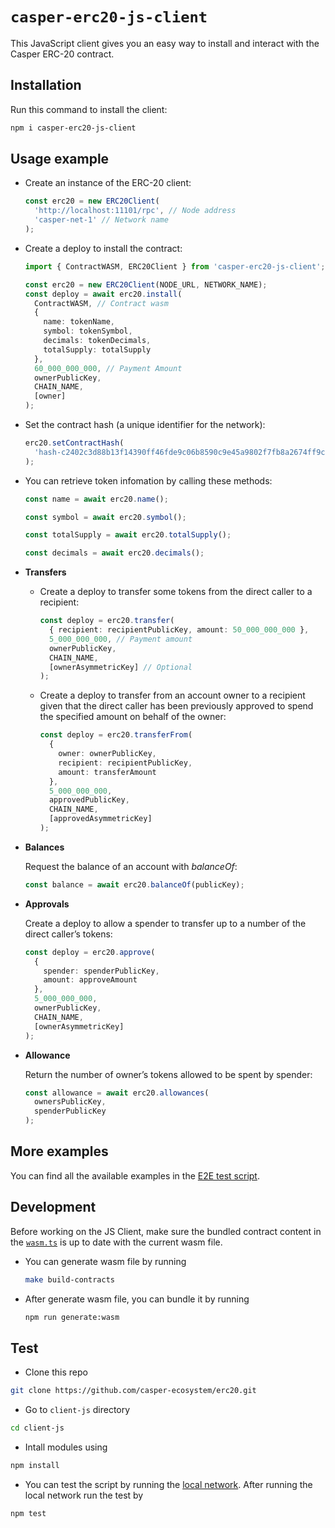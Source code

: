 # `casper-erc20-js-client`

This JavaScript client gives you an easy way to install and interact with the Casper ERC-20 contract.

## Installation

Run this command to install the client:

```bash
npm i casper-erc20-js-client
```

## Usage example

- Create an instance of the ERC-20 client:

  ```ts
  const erc20 = new ERC20Client(
    'http://localhost:11101/rpc', // Node address
    'casper-net-1' // Network name
  );
  ```

- Create a deploy to install the contract:

  ```ts
  import { ContractWASM, ERC20Client } from 'casper-erc20-js-client';

  const erc20 = new ERC20Client(NODE_URL, NETWORK_NAME);
  const deploy = await erc20.install(
    ContractWASM, // Contract wasm
    {
      name: tokenName,
      symbol: tokenSymbol,
      decimals: tokenDecimals,
      totalSupply: totalSupply
    },
    60_000_000_000, // Payment Amount
    ownerPublicKey,
    CHAIN_NAME,
    [owner]
  );
  ```

- Set the contract hash (a unique identifier for the network):

  ```ts
  erc20.setContractHash(
    'hash-c2402c3d88b13f14390ff46fde9c06b8590c9e45a9802f7fb8a2674ff9c1e5b1'
  );
  ```

- You can retrieve token infomation by calling these methods:

  ```ts
  const name = await erc20.name();

  const symbol = await erc20.symbol();

  const totalSupply = await erc20.totalSupply();

  const decimals = await erc20.decimals();
  ```

- **Transfers**

  - Create a deploy to transfer some tokens from the direct caller to a recipient:

    ```ts
    const deploy = erc20.transfer(
      { recipient: recipientPublicKey, amount: 50_000_000_000 },
      5_000_000_000, // Payment amount
      ownerPublicKey,
      CHAIN_NAME,
      [ownerAsymmetricKey] // Optional
    );
    ```

  - Create a deploy to transfer from an account owner to a recipient given that the direct caller has been previously approved to spend the specified amount on behalf of the owner:

    ```ts
    const deploy = erc20.transferFrom(
      {
        owner: ownerPublicKey,
        recipient: recipientPublicKey,
        amount: transferAmount
      },
      5_000_000_000,
      approvedPublicKey,
      CHAIN_NAME,
      [approvedAsymmetricKey]
    );
    ```

- **Balances**

  Request the balance of an account with _balanceOf_:

  ```ts
  const balance = await erc20.balanceOf(publicKey);
  ```

- **Approvals**

  Create a deploy to allow a spender to transfer up to a number of the direct caller’s tokens:

  ```ts
  const deploy = erc20.approve(
    {
      spender: spenderPublicKey,
      amount: approveAmount
    },
    5_000_000_000,
    ownerPublicKey,
    CHAIN_NAME,
    [ownerAsymmetricKey]
  );
  ```

- **Allowance**

  Return the number of owner’s tokens allowed to be spent by spender:

  ```ts
  const allowance = await erc20.allowances(
    ownersPublicKey,
    spenderPublicKey
  );
  ```

## More examples

You can find all the available examples in the [E2E test script](https://github.com/casper-ecosystem/erc20/client-js/tests/e3e).

## Development

Before working on the JS Client, make sure the bundled contract content in the [`wasm.ts`]('./src.wasm.ts') is up to date with the current wasm file.

- You can generate wasm file by running

  ```bash
  make build-contracts
  ```

- After generate wasm file, you can bundle it by running

  ```bash
  npm run generate:wasm
  ```

## Test

- Clone this repo

```bash
git clone https://github.com/casper-ecosystem/erc20.git
```

- Go to `client-js` directory

```bash
cd client-js
```

- Intall modules using

```bash
npm install
```

- You can test the script by running the [local network](https://github.com/casper-network/casper-node/blob/dev/utils/nctl/README.md). After running the local network run the test by

```bash
npm test
```
